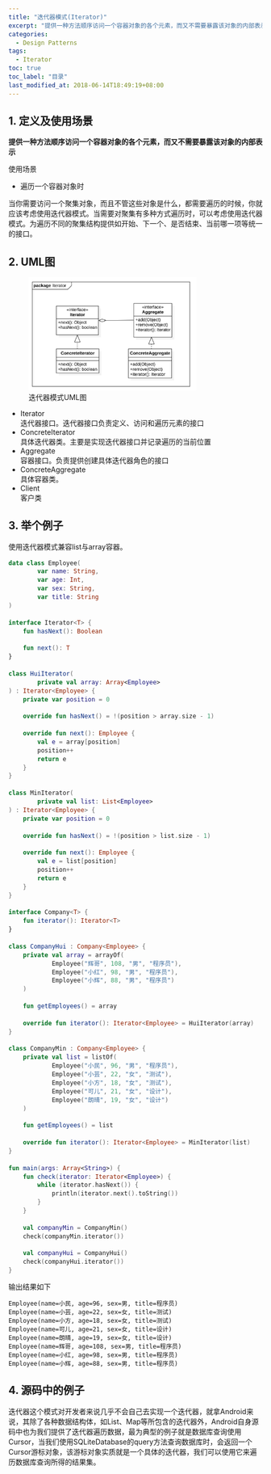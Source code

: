 ```yaml
---
title: "迭代器模式(Iterator)"
excerpt: "提供一种方法顺序访问一个容器对象的各个元素，而又不需要暴露该对象的内部表示"
categories:
  - Design Patterns
tags:
  - Iterator
toc: true
toc_label: "目录"
last_modified_at: 2018-06-14T18:49:19+08:00
---
```


## 1. 定义及使用场景

**提供一种方法顺序访问一个容器对象的各个元素，而又不需要暴露该对象的内部表示**

使用场景  
- 遍历一个容器对象时

当你需要访问一个聚集对象，而且不管这些对象是什么，都需要遍历的时候，你就应该考虑使用迭代器模式。当需要对聚集有多种方式遍历时，可以考虑使用迭代器模式。为遍历不同的聚集结构提供如开始、下一个、是否结束、当前哪一项等统一的接口。

## 2. UML图

<figure style="width: 66%" class="align-center">
    <img src="/assets/images/design-pattern/iterator.png">
    <figcaption>迭代器模式UML图</figcaption>
</figure>

- Iterator  
  迭代器接口。迭代器接口负责定义、访问和遍历元素的接口
- ConcreteIterator  
  具体迭代器类。主要是实现迭代器接口并记录遍历的当前位置
- Aggregate  
  容器接口。负责提供创建具体迭代器角色的接口
- ConcreteAggregate  
  具体容器类。
- Client  
  客户类

## 3. 举个例子
使用迭代器模式兼容list与array容器。

```kotlin
data class Employee(
        var name: String,
        var age: Int,
        var sex: String,
        var title: String
)

interface Iterator<T> {
    fun hasNext(): Boolean

    fun next(): T
}

class HuiIterator(
        private val array: Array<Employee>
) : Iterator<Employee> {
    private var position = 0

    override fun hasNext() = !(position > array.size - 1)

    override fun next(): Employee {
        val e = array[position]
        position++
        return e
    }
}

class MinIterator(
        private val list: List<Employee>
) : Iterator<Employee> {
    private var position = 0

    override fun hasNext() = !(position > list.size - 1)

    override fun next(): Employee {
        val e = list[position]
        position++
        return e
    }
}

interface Company<T> {
    fun iterator(): Iterator<T>
}

class CompanyHui : Company<Employee> {
    private val array = arrayOf(
            Employee("辉哥", 108, "男", "程序员"),
            Employee("小红", 98, "男", "程序员"),
            Employee("小辉", 88, "男", "程序员")
    )

    fun getEmployees() = array

    override fun iterator(): Iterator<Employee> = HuiIterator(array)
}

class CompanyMin : Company<Employee> {
    private val list = listOf(
            Employee("小民", 96, "男", "程序员"),
            Employee("小芸", 22, "女", "测试"),
            Employee("小方", 18, "女", "测试"),
            Employee("可儿", 21, "女", "设计"),
            Employee("朗晴", 19, "女", "设计")
    )

    fun getEmployees() = list

    override fun iterator(): Iterator<Employee> = MinIterator(list)
}

fun main(args: Array<String>) {
    fun check(iterator: Iterator<Employee>) {
        while (iterator.hasNext()) {
            println(iterator.next().toString())
        }
    }

    val companyMin = CompanyMin()
    check(companyMin.iterator())

    val companyHui = CompanyHui()
    check(companyHui.iterator())
}
```

输出结果如下
```text
Employee(name=小民, age=96, sex=男, title=程序员)
Employee(name=小芸, age=22, sex=女, title=测试)
Employee(name=小方, age=18, sex=女, title=测试)
Employee(name=可儿, age=21, sex=女, title=设计)
Employee(name=朗晴, age=19, sex=女, title=设计)
Employee(name=辉哥, age=108, sex=男, title=程序员)
Employee(name=小红, age=98, sex=男, title=程序员)
Employee(name=小辉, age=88, sex=男, title=程序员)
```

## 4. 源码中的例子

迭代器这个模式对开发者来说几乎不会自己去实现一个迭代器，就拿Android来说，其除了各种数据结构体，如List、Map等所包含的迭代器外，Android自身源码中也为我们提供了迭代器遍历数据，最为典型的例子就是数据库查询使用Cursor，当我们使用SQLiteDatabase的query方法查询数据库时，会返回一个Cursor游标对象，该游标对象实质就是一个具体的迭代器，我们可以使用它来遍历数据库查询所得的结果集。